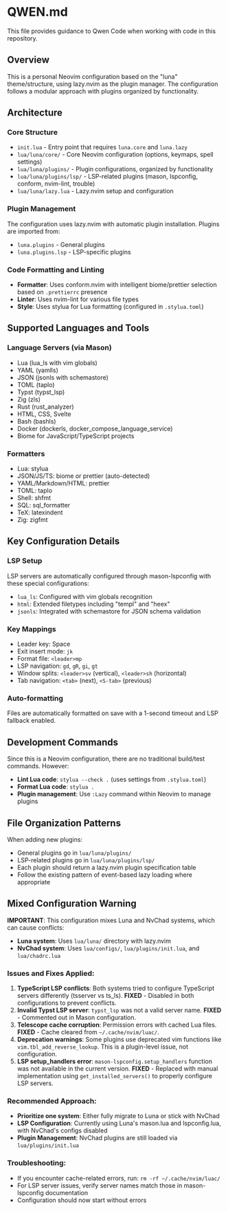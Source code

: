 # QWEN.md

This file provides guidance to Qwen Code when working with code in this repository.

## Overview

This is a personal Neovim configuration based on the "luna" theme/structure, using lazy.nvim as the plugin manager. The configuration follows a modular approach with plugins organized by functionality.

## Architecture

### Core Structure
- `init.lua` - Entry point that requires `luna.core` and `luna.lazy`
- `lua/luna/core/` - Core Neovim configuration (options, keymaps, spell settings)
- `lua/luna/plugins/` - Plugin configurations, organized by functionality
- `lua/luna/plugins/lsp/` - LSP-related plugins (mason, lspconfig, conform, nvim-lint, trouble)
- `lua/luna/lazy.lua` - Lazy.nvim setup and configuration

### Plugin Management
The configuration uses lazy.nvim with automatic plugin installation. Plugins are imported from:
- `luna.plugins` - General plugins
- `luna.plugins.lsp` - LSP-specific plugins

### Code Formatting and Linting
- **Formatter**: Uses conform.nvim with intelligent biome/prettier selection based on `.prettierrc` presence
- **Linter**: Uses nvim-lint for various file types
- **Style**: Uses stylua for Lua formatting (configured in `.stylua.toml`)

## Supported Languages and Tools

### Language Servers (via Mason)
- Lua (lua_ls with vim globals)
- YAML (yamlls)
- JSON (jsonls with schemastore)
- TOML (taplo)
- Typst (typst_lsp)
- Zig (zls)
- Rust (rust_analyzer)
- HTML, CSS, Svelte
- Bash (bashls)
- Docker (dockerls, docker_compose_language_service)
- Biome for JavaScript/TypeScript projects

### Formatters
- Lua: stylua
- JSON/JS/TS: biome or prettier (auto-detected)
- YAML/Markdown/HTML: prettier
- TOML: taplo
- Shell: shfmt
- SQL: sql_formatter
- TeX: latexindent
- Zig: zigfmt

## Key Configuration Details

### LSP Setup
LSP servers are automatically configured through mason-lspconfig with these special configurations:
- `lua_ls`: Configured with vim globals recognition
- `html`: Extended filetypes including "templ" and "heex"
- `jsonls`: Integrated with schemastore for JSON schema validation

### Key Mappings
- Leader key: Space
- Exit insert mode: `jk`
- Format file: `<leader>mp`
- LSP navigation: `gd`, `gR`, `gi`, `gt`
- Window splits: `<leader>sv` (vertical), `<leader>sh` (horizontal)
- Tab navigation: `<tab>` (next), `<S-tab>` (previous)

### Auto-formatting
Files are automatically formatted on save with a 1-second timeout and LSP fallback enabled.

## Development Commands

Since this is a Neovim configuration, there are no traditional build/test commands. However:

- **Lint Lua code**: `stylua --check .` (uses settings from `.stylua.toml`)
- **Format Lua code**: `stylua .`
- **Plugin management**: Use `:Lazy` command within Neovim to manage plugins

## File Organization Patterns

When adding new plugins:
- General plugins go in `lua/luna/plugins/`
- LSP-related plugins go in `lua/luna/plugins/lsp/`
- Each plugin should return a lazy.nvim plugin specification table
- Follow the existing pattern of event-based lazy loading where appropriate

## Mixed Configuration Warning

**IMPORTANT**: This configuration mixes Luna and NvChad systems, which can cause conflicts:

- **Luna system**: Uses `lua/luna/` directory with lazy.nvim
- **NvChad system**: Uses `lua/configs/`, `lua/plugins/init.lua`, and `lua/chadrc.lua`

### Issues and Fixes Applied:
1. **TypeScript LSP conflicts**: Both systems tried to configure TypeScript servers differently (tsserver vs ts_ls). **FIXED** - Disabled in both configurations to prevent conflicts.
2. **Invalid Typst LSP server**: `typst_lsp` was not a valid server name. **FIXED** - Commented out in Mason configuration.
3. **Telescope cache corruption**: Permission errors with cached Lua files. **FIXED** - Cache cleared from `~/.cache/nvim/luac/`.
4. **Deprecation warnings**: Some plugins use deprecated vim functions like `vim.tbl_add_reverse_lookup`. This is a plugin-level issue, not configuration.
5. **LSP setup_handlers error**: `mason-lspconfig.setup_handlers` function was not available in the current version. **FIXED** - Replaced with manual implementation using `get_installed_servers()` to properly configure LSP servers.

### Recommended Approach:
- **Prioritize one system**: Either fully migrate to Luna or stick with NvChad
- **LSP Configuration**: Currently using Luna's mason.lua and lspconfig.lua, with NvChad's configs disabled
- **Plugin Management**: NvChad plugins are still loaded via `lua/plugins/init.lua`

### Troubleshooting:
- If you encounter cache-related errors, run: `rm -rf ~/.cache/nvim/luac/`
- For LSP server issues, verify server names match those in mason-lspconfig documentation
- Configuration should now start without errors